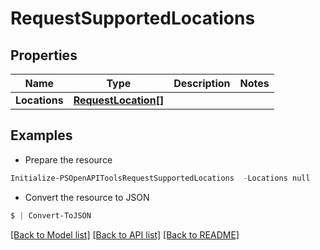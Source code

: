 # RequestSupportedLocations
## Properties

Name | Type | Description | Notes
------------ | ------------- | ------------- | -------------
**Locations** | [**RequestLocation[]**](RequestLocation.md) |  | 

## Examples

- Prepare the resource
```powershell
Initialize-PSOpenAPIToolsRequestSupportedLocations  -Locations null
```

- Convert the resource to JSON
```powershell
$ | Convert-ToJSON
```

[[Back to Model list]](../README.md#documentation-for-models) [[Back to API list]](../README.md#documentation-for-api-endpoints) [[Back to README]](../README.md)

